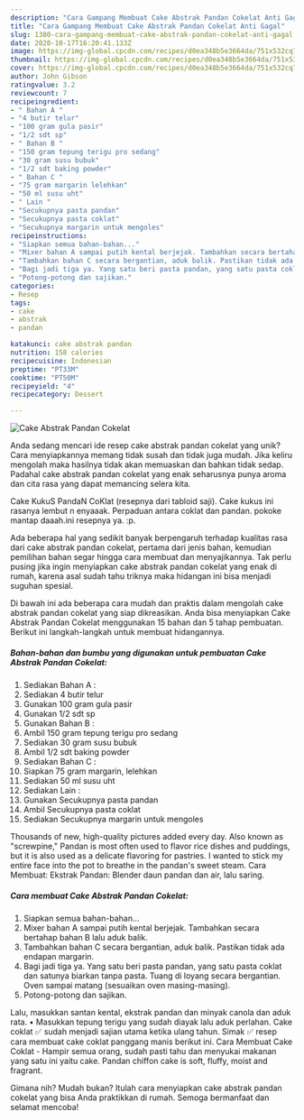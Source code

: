 ```yaml
---
description: "Cara Gampang Membuat Cake Abstrak Pandan Cokelat Anti Gagal"
title: "Cara Gampang Membuat Cake Abstrak Pandan Cokelat Anti Gagal"
slug: 1380-cara-gampang-membuat-cake-abstrak-pandan-cokelat-anti-gagal
date: 2020-10-17T16:20:41.133Z
image: https://img-global.cpcdn.com/recipes/d0ea348b5e3664da/751x532cq70/cake-abstrak-pandan-cokelat-foto-resep-utama.jpg
thumbnail: https://img-global.cpcdn.com/recipes/d0ea348b5e3664da/751x532cq70/cake-abstrak-pandan-cokelat-foto-resep-utama.jpg
cover: https://img-global.cpcdn.com/recipes/d0ea348b5e3664da/751x532cq70/cake-abstrak-pandan-cokelat-foto-resep-utama.jpg
author: John Gibson
ratingvalue: 3.2
reviewcount: 7
recipeingredient:
- " Bahan A "
- "4 butir telur"
- "100 gram gula pasir"
- "1/2 sdt sp"
- " Bahan B "
- "150 gram tepung terigu pro sedang"
- "30 gram susu bubuk"
- "1/2 sdt baking powder"
- " Bahan C "
- "75 gram margarin lelehkan"
- "50 ml susu uht"
- " Lain "
- "Secukupnya pasta pandan"
- "Secukupnya pasta coklat"
- "Secukupnya margarin untuk mengoles"
recipeinstructions:
- "Siapkan semua bahan-bahan..."
- "Mixer bahan A sampai putih kental berjejak. Tambahkan secara bertahap bahan B lalu aduk balik."
- "Tambahkan bahan C secara bergantian, aduk balik. Pastikan tidak ada endapan margarin."
- "Bagi jadi tiga ya. Yang satu beri pasta pandan, yang satu pasta coklat dan satunya biarkan tanpa pasta. Tuang di loyang secara bergantian. Oven sampai matang (sesuaikan oven masing-masing)."
- "Potong-potong dan sajikan."
categories:
- Resep
tags:
- cake
- abstrak
- pandan

katakunci: cake abstrak pandan 
nutrition: 158 calories
recipecuisine: Indonesian
preptime: "PT33M"
cooktime: "PT50M"
recipeyield: "4"
recipecategory: Dessert

---
```



![Cake Abstrak Pandan Cokelat](https://img-global.cpcdn.com/recipes/d0ea348b5e3664da/751x532cq70/cake-abstrak-pandan-cokelat-foto-resep-utama.jpg)

Anda sedang mencari ide resep cake abstrak pandan cokelat yang unik? Cara menyiapkannya memang tidak susah dan tidak juga mudah. Jika keliru mengolah maka hasilnya tidak akan memuaskan dan bahkan tidak sedap. Padahal cake abstrak pandan cokelat yang enak seharusnya punya aroma dan cita rasa yang dapat memancing selera kita.

Cake KukuS PandaN CoKlat (resepnya dari tabloid saji). Cake kukus ini rasanya lembut n enyaaak. Perpaduan antara coklat dan pandan. pokoke mantap daaah.ini resepnya ya. :p.

Ada beberapa hal yang sedikit banyak berpengaruh terhadap kualitas rasa dari cake abstrak pandan cokelat, pertama dari jenis bahan, kemudian pemilihan bahan segar hingga cara membuat dan menyajikannya. Tak perlu pusing jika ingin menyiapkan cake abstrak pandan cokelat yang enak di rumah, karena asal sudah tahu triknya maka hidangan ini bisa menjadi suguhan spesial.


Di bawah ini ada beberapa cara mudah dan praktis dalam mengolah cake abstrak pandan cokelat yang siap dikreasikan. Anda bisa menyiapkan Cake Abstrak Pandan Cokelat menggunakan 15 bahan dan 5 tahap pembuatan. Berikut ini langkah-langkah untuk membuat hidangannya.

<!--inarticleads1-->

##### Bahan-bahan dan bumbu yang digunakan untuk pembuatan Cake Abstrak Pandan Cokelat:

1. Sediakan  Bahan A :
1. Sediakan 4 butir telur
1. Gunakan 100 gram gula pasir
1. Gunakan 1/2 sdt sp
1. Gunakan  Bahan B :
1. Ambil 150 gram tepung terigu pro sedang
1. Sediakan 30 gram susu bubuk
1. Ambil 1/2 sdt baking powder
1. Sediakan  Bahan C :
1. Siapkan 75 gram margarin, lelehkan
1. Sediakan 50 ml susu uht
1. Sediakan  Lain :
1. Gunakan Secukupnya pasta pandan
1. Ambil Secukupnya pasta coklat
1. Sediakan Secukupnya margarin untuk mengoles


Thousands of new, high-quality pictures added every day. Also known as &#34;screwpine,&#34; Pandan is most often used to flavor rice dishes and puddings, but it is also used as a delicate flavoring for pastries. I wanted to stick my entire face into the pot to breathe in the pandan&#39;s sweet steam. Cara Membuat: Ekstrak Pandan: Blender daun pandan dan air, lalu saring. 

<!--inarticleads2-->

##### Cara membuat Cake Abstrak Pandan Cokelat:

1. Siapkan semua bahan-bahan...
1. Mixer bahan A sampai putih kental berjejak. Tambahkan secara bertahap bahan B lalu aduk balik.
1. Tambahkan bahan C secara bergantian, aduk balik. Pastikan tidak ada endapan margarin.
1. Bagi jadi tiga ya. Yang satu beri pasta pandan, yang satu pasta coklat dan satunya biarkan tanpa pasta. Tuang di loyang secara bergantian. Oven sampai matang (sesuaikan oven masing-masing).
1. Potong-potong dan sajikan.


Lalu, masukkan santan kental, ekstrak pandan dan minyak canola dan aduk rata. • Masukkan tepung terigu yang sudah diayak lalu aduk perlahan. Cake coklat ✅ sudah menjadi sajian utama ketika ulang tahun. Simak ✅ resep cara membuat cake coklat panggang manis berikut ini. Cara Membuat Cake Coklat - Hampir semua orang, sudah pasti tahu dan menyukai makanan yang satu ini yaitu cake. Pandan chiffon cake is soft, fluffy, moist and fragrant. 

Gimana nih? Mudah bukan? Itulah cara menyiapkan cake abstrak pandan cokelat yang bisa Anda praktikkan di rumah. Semoga bermanfaat dan selamat mencoba!
